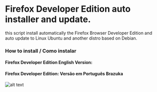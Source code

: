 # Firefox Developer Edition auto installer and update.
this script install automatically the Firefox Browser Developer Edition and auto update to Linux Ubuntu and another distro based on Debian.

### How to install / Como instalar

####  Firefox Developer Edition English Version:

####  Firefox Developer Edition:  Versão em Português Brazuka


![alt text](https://github.com/atorresbr/firefox-developer-sh/blob/main/img/firefox-developer-edition-installer-and-update-to-linux.jpg)



